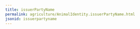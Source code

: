 ```yaml
---
title: issuerPartyName
permalink: agriculture/AnimalIdentity.issuerPartyName.html
jsonid: issuerpartyname
---
```

